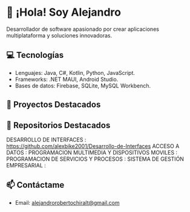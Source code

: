 # 👋 ¡Hola! Soy Alejandro  
Desarrollador de software apasionado por crear aplicaciones multiplataforma y soluciones innovadoras.

## 💻 Tecnologías
- Lenguajes: Java, C#, Kotlin, Python, JavaScript.
- Frameworks: .NET MAUI, Android Studio.
- Bases de datos: Firebase, SQLite, MySQL Workbench.

## 🚀 Proyectos Destacados

## 🚀 Repositorios Destacados
DESARROLLO DE INTERFACES : https://github.com/alexbike2001/Desarrollo-de-Interfaces
ACCESO A DATOS : 
PROGRAMACION MULTIMEDIA Y DISPOSITIVOS MOVILES :
PROGRAMACION DE SERVICIOS Y PROCESOS : 
SISTEMA DE GESTIÓN EMPRESARIAL :

## 📫 Contáctame
- Email: alejandrorobertochiralt@gmail.com
